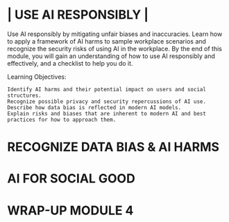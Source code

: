 # | USE AI RESPONSIBLY |

Use AI responsibly by mitigating unfair biases and inaccuracies. Learn how to apply a framework of AI harms to sample workplace scenarios and recognize the security risks of using AI in the workplace. By the end of this module, you will gain an understanding of how to use AI responsibly and effectively, and a checklist to help you do it.

Learning Objectives:

    Identify AI harms and their potential impact on users and social structures.
    Recognize possible privacy and security repercussions of AI use.
    Describe how data bias is reflected in modern AI models.
    Explain risks and biases that are inherent to modern AI and best practices for how to approach them.


# RECOGNIZE DATA BIAS & AI HARMS

## 




## 




## 




## 




## 




## 





# AI FOR SOCIAL GOOD

## 




## 




## 





# WRAP-UP MODULE 4



